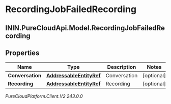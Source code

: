 # RecordingJobFailedRecording

## ININ.PureCloudApi.Model.RecordingJobFailedRecording

## Properties

|Name | Type | Description | Notes|
|------------ | ------------- | ------------- | -------------|
| **Conversation** | [**AddressableEntityRef**](AddressableEntityRef) | Conversation | [optional] |
| **Recording** | [**AddressableEntityRef**](AddressableEntityRef) | Recording | [optional] |



_PureCloudPlatform.Client.V2 243.0.0_
